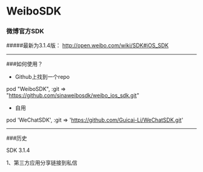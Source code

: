 
# WeiboSDK

### 微博官方SDK

#####最新为3.1.4版： http://open.weibo.com/wiki/SDK#iOS_SDK

---

###如何使用？

- Github上找到一个repo

pod "WeiboSDK", :git => "https://github.com/sinaweibosdk/weibo_ios_sdk.git" 

- 自用

pod 'WeChatSDK', :git => 'https://github.com/Guicai-Li/WeChatSDK.git'

---

###历史

SDK 3.1.4

1、第三方应用分享链接到私信


